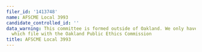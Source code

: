 ```yaml
---
filer_id: '1413748'
name: AFSCME Local 3993
candidate_controlled_id: ''
data_warning: This committee is formed outside of Oakland. We only have data on committees
  which file with the Oakland Public Ethics Commission
title: AFSCME Local 3993
---
```


